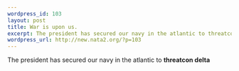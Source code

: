 ```yaml
--- 
wordpress_id: 103
layout: post
title: War is upon us.
excerpt: The president has secured our navy in the atlantic to threatcon delta
wordpress_url: http://new.nata2.org/?p=103
---
```

The president has secured our navy in the atlantic to <b>threatcon delta</b>
